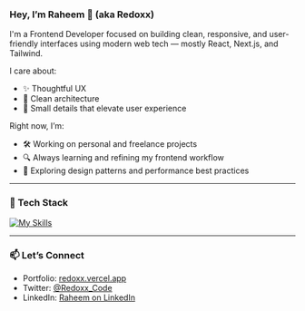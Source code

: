 ### Hey, I’m Raheem 👋 (aka Redoxx)

I'm a Frontend Developer focused on building clean, responsive, and user-friendly interfaces using modern web tech — mostly React, Next.js, and Tailwind.

I care about:
- ✨ Thoughtful UX
- 🧼 Clean architecture
- 🎯 Small details that elevate user experience

Right now, I’m:
- 🛠️ Working on personal and freelance projects
- 🔍 Always learning and refining my frontend workflow
- 🧪 Exploring design patterns and performance best practices

---

### 🔧 Tech Stack
[![My Skills](https://skillicons.dev/icons?i=react,nextjs,ts,js,tailwind,html,css,prisma,postgres,git,vercel)](https://skillicons.dev)


---

### 📫 Let’s Connect
- Portfolio: [redoxx.vercel.app](https://redoxx.vercel.app)
- Twitter: [@Redoxx_Code](https://twitter.com/Redoxx_Code)
- LinkedIn: [Raheem on LinkedIn](https://www.linkedin.com/in/babatunde-orekoya-aa5a252b7/)
